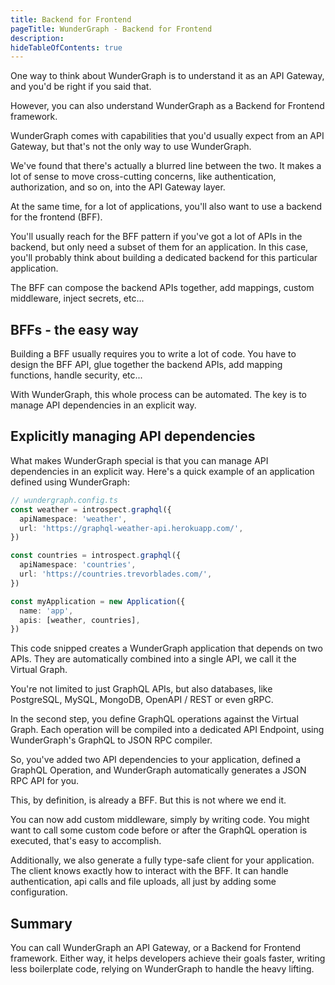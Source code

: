 ```yaml
---
title: Backend for Frontend
pageTitle: WunderGraph - Backend for Frontend
description:
hideTableOfContents: true
---
```


One way to think about WunderGraph is to understand it as an API Gateway,
and you'd be right if you said that.

However, you can also understand WunderGraph as a Backend for Frontend framework.

WunderGraph comes with capabilities that you'd usually expect from an API Gateway,
but that's not the only way to use WunderGraph.

We've found that there's actually a blurred line between the two.
It makes a lot of sense to move cross-cutting concerns,
like authentication, authorization, and so on,
into the API Gateway layer.

At the same time,
for a lot of applications,
you'll also want to use a backend for the frontend (BFF).

You'll usually reach for the BFF pattern if you've got a lot of APIs in the backend,
but only need a subset of them for an application.
In this case,
you'll probably think about building a dedicated backend for this particular application.

The BFF can compose the backend APIs together,
add mappings,
custom middleware,
inject secrets, etc...

## BFFs - the easy way

Building a BFF usually requires you to write a lot of code.
You have to design the BFF API,
glue together the backend APIs,
add mapping functions,
handle security, etc...

With WunderGraph,
this whole process can be automated.
The key is to manage API dependencies in an explicit way.

## Explicitly managing API dependencies

What makes WunderGraph special is that you can manage API dependencies in an explicit way.
Here's a quick example of an application defined using WunderGraph:

```typescript
// wundergraph.config.ts
const weather = introspect.graphql({
  apiNamespace: 'weather',
  url: 'https://graphql-weather-api.herokuapp.com/',
})

const countries = introspect.graphql({
  apiNamespace: 'countries',
  url: 'https://countries.trevorblades.com/',
})

const myApplication = new Application({
  name: 'app',
  apis: [weather, countries],
})
```

This code snipped creates a WunderGraph application that depends on two APIs.
They are automatically combined into a single API,
we call it the Virtual Graph.

You're not limited to just GraphQL APIs,
but also databases, like PostgreSQL, MySQL, MongoDB, OpenAPI / REST or even gRPC.

In the second step,
you define GraphQL operations against the Virtual Graph.
Each operation will be compiled into a dedicated API Endpoint,
using WunderGraph's GraphQL to JSON RPC compiler.

So, you've added two API dependencies to your application,
defined a GraphQL Operation,
and WunderGraph automatically generates a JSON RPC API for you.

This, by definition, is already a BFF.
But this is not where we end it.

You can now add custom middleware, simply by writing code.
You might want to call some custom code before or after the GraphQL operation is executed,
that's easy to accomplish.

Additionally,
we also generate a fully type-safe client for your application.
The client knows exactly how to interact with the BFF.
It can handle authentication, api calls and file uploads,
all just by adding some configuration.

## Summary

You can call WunderGraph an API Gateway,
or a Backend for Frontend framework.
Either way, it helps developers achieve their goals faster,
writing less boilerplate code,
relying on WunderGraph to handle the heavy lifting.
